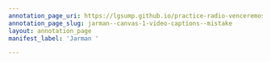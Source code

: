 ```yaml
---
annotation_page_uri: https://lgsump.github.io/practice-radio-venceremos/annotations/jarman--canvas-1-video-captions--mistake.json
annotation_page_slug: jarman--canvas-1-video-captions--mistake
layout: annotation_page
manifest_label: 'Jarman '

---
```

